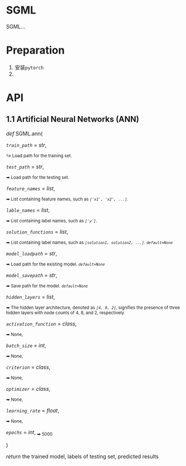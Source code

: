 # SGML

SGML...

# Preparation

1. 安装`pytorch`
2.


# API
## 1.1 Artificial Neural Networks (ANN)

*def*   SGML.ann(

*`train_path`* = *str*, 

<sub> ↪ Load path for the training set. </sub>

*`test_path`* = *str*, 

<sub> ➡ Load path for the testing set. </sub>

*`feature_names`* = *list*, 

<sub> ➡ List containing feature names, such as *`['x1', 'x2', ...]`*. </sub>

*`lable_names`* = *list*, 

<sub> ➡ List containing label names, such as *`['y']`*. </sub>

*`solution_functions`* = *list*, 

<sub> ➡ List containing label names, such as *`[solution1, solution2, ...]`*. *`default=None`* </sub>

*`model_loadpath`* = *str*, 

<sub> ➡ Load path for the existing model. *`default=None`* </sub>

*`model_savepath`* = *str*, 

<sub> ➡ Save path for the model. *`default=None`* </sub>

*`hidden_layers`* = *list*, 

<sub> ➡ The hidden layer architecture, denoted as *`[4, 8, 2]`*, signifies the presence of three hidden layers with node counts of 4, 8, and 2, respectively. </sub>

*`activation_function`*  = *class*, 

<sub> ➡ None, </sub>

*`batch_size`* = *int*, 

<sub> ➡ None, </sub>

*`criterion`* = *class*, 

<sub> ➡ None, </sub>

*`optimizer`* = *class*, 

<sub> ➡ None, </sub>

*`learning_rate`*  = *float*, 

<sub> ➡ None, </sub>

*`epochs`* = *int*, <sub> ➡ 5000 

</sub>

)

*return* the trained model, labels of testing set, predicted results





